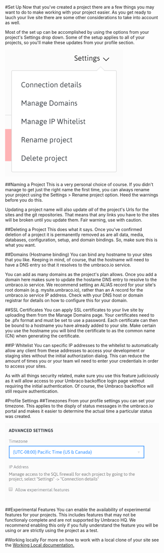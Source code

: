 #Set Up
Now that you've created a project there are a few things you may want to do to make working with your project easier.  As you get ready to lauch your live site there are some other considerations to take into account as well.

Most of the set up can be accomplished by using the options from your project's Settings drop down.  Some of the setup applies to all of your projects, so you'll make these updates from your profile section.

![settings](images/settings.png)

##Naming a Project
This is a very personal choice of course.  If you didn't manage to get just the right name the first time, you can always rename your project using the Settings > Rename project option. Heed the warnings before you do this.  

Updating a project name will also update *all* of the project's Urls for the sites and the git repositories.  That means that any links you have to the sites will be broken until you update them.  Fair warning, use with caution. 

##Deleting a Project
This does what it says.  Once you've confirmed deletion of a project it is permanently removed as are all data, media, databases, configuration, setup, and domain bindings.  So, make sure this is what you want.

##Domains (Hostname binding) 
You can bind any hostname to your sites that you like.  Keeping in mind, of course, that the hostname will need to have a DNS entry so that it resolves to the umbraco.io service.

You can add as many domains as the project's plan allows. Once you add a domain here makes sure to update the hostame DNS entry to resolve to the umbraco.io service. We recommend setting an ALIAS record for your site's root domain (e.g. mysite.umbraco.io), rather than an A record for the umbraco.io service IP address.  Check with your DNS host or domain registrar for details on how to configure this for your domain.

##SSL Certificates
You can apply SSL certificates to your live site by uploading them from the Manage Domains page.  Your certificates need to be .pfx format and must be set to use a password.  Each certificate can then be bound to a hostname you have already added to your site.  Make certain you use the hostname you will bind the certificate to as the common name (CN) when generating the certificate.

##IP Whitelist
You can specific IP addresses to the whitelist to automatically allow any client from these addresses to access your development or staging sites without the initial authorization dialog.  This can reduce the amount of times you or your team wil need to enter your credentials in order to access your sites.  

As with all things security related, make sure you use this feature judiciously as it will allow access to your Umbraco backoffice login page without requiring the initial authentication.  Of course, the Umbraco backoffice will still require authentication.

#Profile Settings
##Timezones
From your profile settings you can set your timezone.  This applies to the disply of status messages in the umbraco.io portal and makes it easier to determine the actual time a particular status was created.

![timezones](images/timezones.png)

##Experimental Features
You can enable the availability of experimental features for your projects.  This includes features that may not be functionaly complete and are not supported by Umbraco HQ.  We recommend enabling this only if you fully understand the feature you will be using or are strictly using the project as a test.

#Working locally
For more on how to work with a local clone of your site see the [Working Local documentation.](/deployment/working-local.md)